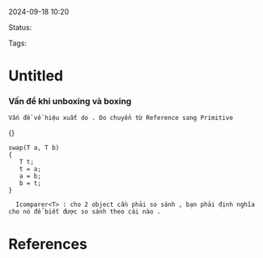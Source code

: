 
2024-09-18 10:20

Status:

Tags:


# Untitled

### Vấn đề khi unboxing và boxing
    Vấn đề về hiệu xuất do . Do chuyển từ Reference sang Primitive
{}

```Csharp
swap(T a, T b)
{
   T t;
   t = a;
   a = b;
   b = t;
}
```



      Icomparer<T> : cho 2 object cần phải so sánh , bạn phải định nghĩa cho nó để biết được so sánh theo cái nào .
      
# References





